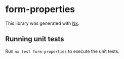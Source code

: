 # form-properties

This library was generated with [Nx](https://nx.dev).

## Running unit tests

Run `nx test form-properties` to execute the unit tests.

